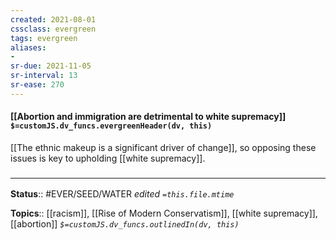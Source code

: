 ```yaml
---
created: 2021-08-01
cssclass: evergreen
tags: evergreen
aliases:
- 
sr-due: 2021-11-05
sr-interval: 13
sr-ease: 270
---
```


#### [[Abortion and immigration are detrimental to white supremacy]] `$=customJS.dv_funcs.evergreenHeader(dv, this)`

[[The ethnic makeup is a significant driver of change]], so opposing these issues is key to upholding [[white supremacy]]. 

### <hr class="footnote"/>

**Status**:: #EVER/SEED/WATER 
*edited `=this.file.mtime`*

**Topics**:: [[racism]], [[Rise of Modern Conservatism]], [[white supremacy]], [[abortion]]
*`$=customJS.dv_funcs.outlinedIn(dv, this)`*

